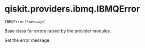 # qiskit.providers.ibmq.IBMQError

`IBMQError(*message)`

Base class for errors raised by the provider modules.

Set the error message.
